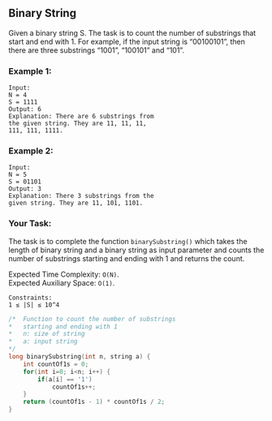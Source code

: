 ## Binary String

Given a binary string S. The task is to count the number of substrings that start and end with 1. For example, if the input string is “00100101”, then there are three substrings “1001”, “100101” and “101”.

### Example 1:

```
Input:
N = 4
S = 1111
Output: 6
Explanation: There are 6 substrings from
the given string. They are 11, 11, 11,
111, 111, 1111.
```

### Example 2:

```
Input:
N = 5
S = 01101
Output: 3
Explanation: There 3 substrings from the
given string. They are 11, 101, 1101.
```

### Your Task:

The task is to complete the function `binarySubstring()` which takes the length of binary string and a binary string as input parameter and counts the number of substrings starting and ending with 1 and returns the count.

Expected Time Complexity: `O(N)`.  
Expected Auxiliary Space: `O(1)`.

```
Constraints:
1 ≤ |S| ≤ 10^4
```

```c++
/*  Function to count the number of substrings
*   starting and ending with 1
*   n: size of string
*   a: input string
*/
long binarySubstring(int n, string a) {
    int countOf1s = 0;
    for(int i=0; i<n; i++) {
        if(a[i] == '1')
            countOf1s++;
    }
    return (countOf1s - 1) * countOf1s / 2;
}
```
